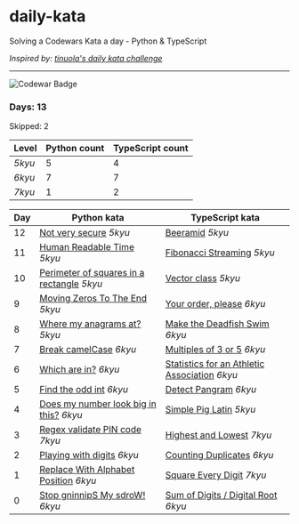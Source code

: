 # daily-kata

Solving a Codewars Kata a day - Python &amp; TypeScript

_Inspired by: [tinuola's daily kata challenge](https://github.com/tinuola/daily-kata-too)_

---

![Codewar Badge](https://www.codewars.com/users/tomasz-jankowski/badges/large)


### Days: 13
Skipped: 2

| Level  | Python count | TypeScript count |
|--------|--------------|------------------|
| _5kyu_ | 5            | 4                |
| _6kyu_ | 7            | 7                |
| _7kyu_ | 1            | 2                |


| Day | Python kata                                                                                                                     | TypeScript kata                                                                                                                        |
|-----|---------------------------------------------------------------------------------------------------------------------------------|----------------------------------------------------------------------------------------------------------------------------------------|
| 12  | [Not very secure](https://github.com/tomasz-jankowski/daily-kata/blob/main/python/regex-not-very-secure-password.py) _5kyu_     | [Beeramid](https://github.com/tomasz-jankowski/daily-kata/blob/main/typescript/beeramid.ts) _5kyu_                                     |
| 11  | [Human Readable Time](https://github.com/tomasz-jankowski/daily-kata/blob/main/python/human-readable-time.py) _5kyu_            | [Fibonacci Streaming](https://github.com/tomasz-jankowski/daily-kata/blob/main/typescript/fibonacci-streaming.ts) _5kyu_               |
| 10  | [Perimeter of squares in a rectangle](https://github.com/tomasz-jankowski/daily-kata/blob/main/python/perimeter.py) _5kyu_      | [Vector class](https://github.com/tomasz-jankowski/daily-kata/blob/main/typescript/vector-class.ts) _5kyu_                             |
| 9   | [Moving Zeros To The End](https://github.com/tomasz-jankowski/daily-kata/blob/main/python/move-zeros.py) _5kyu_                 | [Your order, please](https://github.com/tomasz-jankowski/daily-kata/blob/main/typescript/order.ts) _6kyu_                              |
| 8   | [Where my anagrams at?](https://github.com/tomasz-jankowski/daily-kata/blob/main/python/anagrams.py) _5kyu_                     | [Make the Deadfish Swim](https://github.com/tomasz-jankowski/daily-kata/blob/main/typescript/deadfish.ts) _6kyu_                       |
| 7   | [Break camelCase](https://github.com/tomasz-jankowski/daily-kata/blob/main/python/break-camel-case.py) _6kyu_                   | [Multiples of 3 or 5](https://github.com/tomasz-jankowski/daily-kata/blob/main/typescript/multiples-of-3-or-5.ts) _6kyu_               |
| 6   | [Which are in?](https://github.com/tomasz-jankowski/daily-kata/blob/main/python/which-in-list.py) _6kyu_                        | [Statistics for an Athletic Association](https://github.com/tomasz-jankowski/daily-kata/blob/main/typescript/athletic-stats.ts) _6kyu_ |
| 5   | [Find the odd int](https://github.com/tomasz-jankowski/daily-kata/blob/main/python/find-odd.py) _6kyu_                          | [Detect Pangram](https://github.com/tomasz-jankowski/daily-kata/blob/main/typescript/detect-pangram.ts) _6kyu_                         |
| 4   | [Does my number look big in this?](https://github.com/tomasz-jankowski/daily-kata/blob/main/python/narcisstic-number.py) _6kyu_ | [Simple Pig Latin](https://github.com/tomasz-jankowski/daily-kata/blob/main/typescript/simple-pig-latin.ts) _5kyu_                     |
| 3   | [Regex validate PIN code](https://github.com/tomasz-jankowski/daily-kata/blob/main/python/regex-validate-pin.py) _7kyu_         | [Highest and Lowest](https://github.com/tomasz-jankowski/daily-kata/blob/main/typescript/highest-and-lowest.ts) _7kyu_                 |
| 2   | [Playing with digits](https://github.com/tomasz-jankowski/daily-kata/blob/main/python/playing-with-digits.py) _6kyu_            | [Counting Duplicates](https://github.com/tomasz-jankowski/daily-kata/blob/main/typescript/counting-duplicates.ts) _6kyu_               |
| 1   | [Replace With Alphabet Position](https://github.com/tomasz-jankowski/daily-kata/blob/main/python/alphabet-position.py) _6kyu_   | [Square Every Digit](https://github.com/tomasz-jankowski/daily-kata/blob/main/typescript/square-every-digit.ts) _7kyu_                 |
| 0   | [Stop gninnipS My sdroW!](https://github.com/tomasz-jankowski/daily-kata/blob/main/python/spin-words.py) _6kyu_                 | [Sum of Digits / Digital Root](https://github.com/tomasz-jankowski/daily-kata/blob/main/typescript/digital-root.ts) _6kyu_             |
